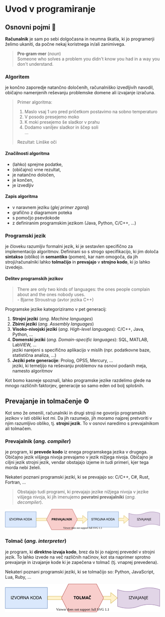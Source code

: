 # Uvod v programiranje

## Osnovni pojmi :scroll:

**Računalnik** je sam po sebi dolgočasna in neumna škatla, ki jo programerji želimo ukaniti, da počne nekaj koristnega in/ali zanimivega.

> **Pro&#183;gram&#183;mer** (_noun_)  
> Someone who solves a problem you didn't know you had in a way you don't understand.

### Algoritem

je končno zaporedje natančno določenih, računalniško izvedljivih navodil, običajno namenjenih reševanju problemske domene ali izvajanje izračuna.

> Primer algoritma:
>
> 1. Maslo vsaj 1 uro pred pričetkom postavimo na sobno temperaturo
> 2. V posodo presejemo moko
> 3. K moki presejemo še sladkor v prahu
> 4. Dodamo vaniljev sladkor in ščep soli  
> ...
>
> Rezultat: Linške oči

#### Značilnosti algoritma

- (lahko) sprejme podatke,
- (običajno) vrne rezultat,
- je natančno določen,
- je končen,
- je izvedljiv

#### Zapis algoritma

- v naravnem jeziku (_glej primer zgoraj_)
- grafično z diagramom poteka
- s pomočjo psevdokode
- z definiranim programskim jezikom (Java, Python, C/C++, ...)

### Programski jezik

je človeku razumljiv formalni jezik, ki je sestavlen specifično za implementacijo algoritmov. Definirani so s strogo specifikacijo, ki jim določa **sintakso** (obliko) in **semantiko** (pomen), kar nam omogoča, da jih stroji/računalniki lahko **tolmačijo** in **prevajajo** v **strojno kodo**, ki jo lahko izvedejo.

#### Delitev programskih jezikov

> There are only two kinds of languages: the ones people complain about and the ones nobody uses.  
> \- Bjarne Stroustrup (avtor jezika C++)

Programske jezike kategoriziramo v pet generacij:

1. **Strojni jeziki** (_ang. Machine languages_)
2. **Zbirni jeziki** (_ang. Assembly languages_)
3. **Visoko-nivojski jeziki** (_ang. High-level languages_): C/C++, Java, Python, ...
4. **Domenski jeziki** (_ang. Domain-specific languages_): SQL, MATLAB, LabVIEW, ...  
   jeziki narejeni s specifično aplikacijo v mislih (npr. podatkovne baze, statistična analiza, ...)
5. **Jeziki pete generacije**: Prolog, OPS5, Mercury, ...  
   jeziki, ki temeljijo na reševanju problemov na osnovi podanih meja, namesto algoritmov

Kot bomo kasneje spoznali, lahko programske jezike razdelimo glede na mnogo različnih faktorjev, generacije so samo eden od bolj splošnih.

## Prevajanje in tolmačenje :gear:

Kot smo že omenili, računalniki in drugi stroji ne govorijo programskih jezikov v isti obliki kot mi. Da jih razumejo, jih moramo najprej pretvoriti v njim razumljivo obliko, tj. **strojni jezik**. To v osnovi naredimo s prevajalnikom ali tolmačem.

### Prevajalnik (_ang. compiler_)

je program, ki **prevede kodo** iz enega programskega jezika v drugega. Običajno jezik višjega nivoja prevajamo v jezik nižjega nivoja. Običajno je ciljni jezik strojni jezik, vendar obstajajo izjeme in tudi primeri, kjer tega morda nebi želeli.

Nekateri poznani programski jeziki, ki se prevajajo so: C/C++, C#, Rust, Fortran, ...

> Obstajajo tudi programi, ki prevajajo jezike nižjega nivoja v jezike višjega nivoja, ki jih imenujemo **povratni prevajalniki** (_ang. decompiler_).

![Delovanje prevajalnika](resources/compiler.svg)

### Tolmač (_ang. interpreter_)

je program, ki **direktno izvaja kodo**, brez da bi jo najprej prevedel v strojni jezik. To lahko izvede na več različnih načinov, kot sta naprimer sprotno prevajanje in izvajanje kode ki je zapečena v tolmač (tj. vnaprej prevedena).

Nekateri poznani programski jeziki, ki se tolmačijo so: Python, JavaScript, Lua, Ruby, ...

![Delovanje tolmača](resources/interpreter.svg)
